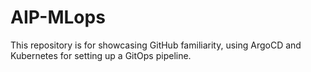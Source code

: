 # AIP-MLops
This repository is for showcasing GitHub familiarity, using ArgoCD and Kubernetes for setting up a GitOps pipeline.
